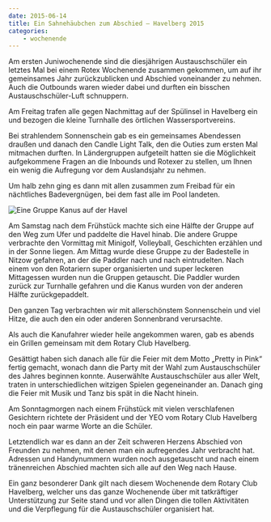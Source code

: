 ```yaml
---
date: 2015-06-14
title: Ein Sahnehäubchen zum Abschied – Havelberg 2015
categories:
    - wochenende
---
```


Am ersten Juniwochenende sind die diesjährigen Austauschschüler ein letztes Mal
bei einem Rotex Wochenende zusammen gekommen, um auf ihr gemeinsames Jahr
zurückzublicken und Abschied voneinander zu nehmen. Auch die Outbounds waren
wieder dabei und durften ein bisschen Austauschschüler-Luft schnuppern. 

Am Freitag trafen alle gegen Nachmittag auf der Spülinsel in Havelberg ein und
bezogen die kleine Turnhalle des örtlichen Wassersportvereins. 

Bei strahlendem Sonnenschein gab es ein gemeinsames Abendessen draußen und
danach den Candle Light Talk, den die Outies zum ersten Mal mitmachen durften.
In Ländergruppen aufgeteilt hatten sie die Möglichkeit aufgekommene Fragen an
die Inbounds und Rotexer zu stellen, um Ihnen ein wenig die Aufregung vor dem
Auslandsjahr zu nehmen. 

Um halb zehn ging es dann mit allen zusammen zum Freibad für ein nächtliches
Badevergnügen, bei dem fast alle im Pool landeten.

![Eine Gruppe Kanus auf der Havel](/img/2015-havelberg.jpg)

Am Samstag nach dem Frühstück machte sich eine Hälfte der Gruppe auf den Weg zum
Ufer und paddelte die Havel hinab. Die andere Gruppe verbrachte den Vormittag
mit Minigolf, Volleyball, Geschichten erzählen und in der Sonne liegen. Am
Mittag wurde diese Gruppe zu der Badestelle in Nitzow gefahren, an der die
Paddler nach und nach eintrudelten. Nach einem von den Rotariern super
organisierten und super leckeren Mittagessen wurden nun die Gruppen getauscht.
Die Paddler wurden zurück zur Turnhalle gefahren und die Kanus wurden von der
anderen Hälfte zurückgepaddelt. 

Den ganzen Tag verbrachten wir mit allerschönstem Sonnenschein und viel Hitze,
die auch den ein oder anderen Sonnenbrand verursachte. 

Als auch die Kanufahrer wieder heile angekommen waren, gab es abends ein Grillen
gemeinsam mit dem Rotary Club Havelberg. 

Gesättigt haben sich danach alle für die Feier mit dem Motto „Pretty in Pink“
fertig gemacht, wonach dann die Party mit der Wahl zum Austauschschüler des
Jahres beginnen konnte. Auserwählte Austauschschüler aus aller Welt, traten in
unterschiedlichen witzigen Spielen gegeneinander an. Danach ging die Feier mit
Musik und Tanz bis spät in die Nacht hinein. 

Am Sonntagmorgen nach einem Frühstück mit vielen verschlafenen Gesichtern
richtete der Präsident und der YEO vom Rotary Club Havelberg noch ein paar warme
Worte an die Schüler. 

Letztendlich war es dann an der Zeit schweren Herzens Abschied von Freunden zu
nehmen, mit denen man ein aufregendes Jahr verbracht hat. Adressen und
Handynummern wurden noch ausgetauscht und nach einem tränenreichen Abschied
machten sich alle auf den Weg nach Hause. 

Ein ganz besonderer Dank gilt nach diesem Wochenende dem Rotary Club Havelberg,
welcher uns das ganze Wochenende über mit tatkräftiger Unterstützung zur Seite
stand und vor allen Dingen die tollen Aktivitäten und die Verpflegung für die
Austauschschüler organisiert hat.

